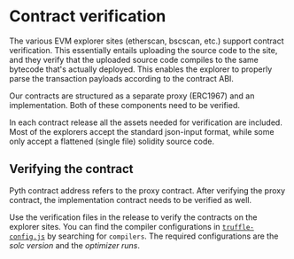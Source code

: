 # Contract verification

The various EVM explorer sites (etherscan, bscscan, etc.) support contract
verification. This essentially entails uploading the source code to the site,
and they verify that the uploaded source code compiles to the same bytecode
that's actually deployed. This enables the explorer to properly parse the
transaction payloads according to the contract ABI.

Our contracts are structured as a separate proxy (ERC1967) and an implementation. Both of
these components need to be verified.

In each contract release all the assets needed for verification are included.
Most of the explorers accept the standard json-input format, while some only accept a flattened (single file) solidity source code.

## Verifying the contract

Pyth contract address refers to the proxy contract. After verifying the proxy contract, the implementation contract needs to be verified as well.

Use the verification files in the release to verify the contracts on the explorer sites.
You can find the compiler configurations in [`truffle-config.js`](./truffle-config.js) by searching for `compilers`.
The required configurations are the _solc version_ and the _optimizer runs_.
